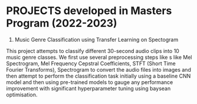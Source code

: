 # PROJECTS developed in Masters Program (2022-2023)

1. Music Genre Classification using Transfer Learning on Spectogram
    
This project attempts to classify different 30-second audio clips into 10 music
genre classes. We first use several preprocessing steps like s like Mel Spectrogram, Mel
Frequency Cepstral Coefficients, STFT (Short Time Fourier Transforms), Spectrogram to convert the audio files
into images and then attempt to perform the classification task initially using a
baseline CNN model and then using pre-trained models to gauge any performance
improvement with significant hyperparameter tuning using baysean optimisation.




